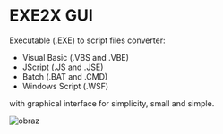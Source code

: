 # EXE2X GUI

Executable (.EXE) to script files converter:
- Visual Basic (.VBS and .VBE)
- JScript (.JS and .JSE)
- Batch (.BAT and .CMD)
- Windows Script (.WSF)

with graphical interface for simplicity, small and simple.

![obraz](https://github.com/PierugHacker/EXE2X-GUI/assets/92888755/b9f8d676-57b1-41c5-883f-be36a7feea47)
